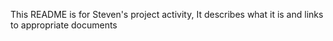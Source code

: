 This README is for Steven's project activity, It describes what it is and links to appropriate documents
